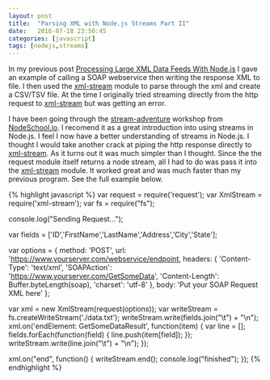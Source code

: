 ```yaml
---
layout: post
title:  "Parsing XML with Node.js Streams Part II"
date:   2016-07-18 23:56:45
categories: [javascript]
tags: [nodejs,streams]
---
```


In my previous post [Processing Large XML Data Feeds With Node.js](/javascript/2016/07/05/xml-to-csv-using-node-streams.html) I gave an example of calling a SOAP webservice then writing the response XML to file. I then used the [xml-stream] module to parse through the xml and create a CSV/TSV file. At the time I originally tried streaming directly from the http request to [xml-stream] but was getting an error.

I have been going through the [stream-adventure] workshop from [NodeSchool.io]. I recomend it as a great introduction into using streams in Node.js. I feel I now have a better understanding of streams in Node.js. I thought I would take another crack at piping the http response directly to [xml-stream]. As it turns out it was much simpler than I thought. Since the the request module itself returns a node stream, all I had to do was pass it into the [xml-stream] module. It worked great and was much faster than my previous program. See the full example below. 

{% highlight javascript %}
var request = require('request');
var XmlStream = require('xml-stream');
var fs = require("fs");

console.log("Sending Request...");

var fields = ['ID','FirstName','LastName','Address','City','State'];

var options = {
  method: 'POST',
  url: 'https://www.yourserver.com/webservice/endpoint,
  headers: {
      'Content-Type': 'text/xml',
      'SOAPAction': 'https://www.yourserver.com/GetSomeData',
      'Content-Length': Buffer.byteLength(soap),
      'charset': 'utf-8'
  },
  body: 'Put your SOAP Request XML here'
};

var xml = new XmlStream(request(options));
var writeStream = fs.createWriteStream('./data.txt');
writeStream.write(fields.join("\t") + "\n");
xml.on('endElement: GetSomeDataResult', function(item) {
	var line = [];
	fields.forEach(function(field) {
		line.push(item[field]);
	});
	writeStream.write(line.join("\t") + "\n");
});

xml.on("end", function() {
	writeStream.end();
	console.log("finished");
});
{% endhighlight %}


[NodeSchool.io]: http://nodeschool.io/
[stream-adventure]: https://github.com/substack/stream-adventure
[xml-stream]: 	https://github.com/assistunion/xml-stream